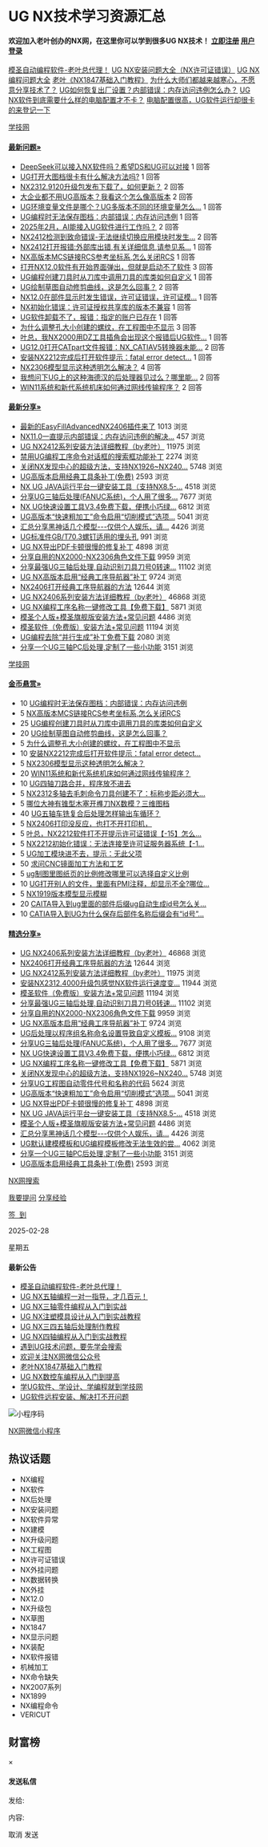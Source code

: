 # UG NX技术学习资源汇总

#### 欢迎加入老叶创办的NX网，在这里你可以学到很多UG NX技术！ [立即注册](https://www.ugnx.net/img/register) [用户登录](https://www.ugnx.net/img/login)

[模圣自动编程软件-老叶总代理！](https://www.ugnx.net/fx/1200)
[UG NX安装问题大全（NX许可证错误）](https://www.ugnx.net/topic/27)
[UG NX编程问题大全](https://www.ugnx.net/topic/58)
[老叶《NX1847基础入门教程》](https://www.ugnx.net/fx/233)
[为什么大师们都越来越寒心，不愿意分享技术了？](https://www.ugnx.net/fx/6)
[UG如何恢复出厂设置？内部错误：内存访问违例怎么办？](https://www.ugnx.net/fx/4)
[UG NX软件到底需要什么样的电脑配置才不卡？](https://www.ugnx.net/fx/3)
[电脑配置很高，UG软件运行却很卡的来登记一下](https://www.ugnx.net/wt/2537)

[学技网](https://www.caxpx.com)

#### [最新问题»](https://www.ugnx.net/img/wd/all/newest "更多")

-   [DeepSeek可以接入NX软件吗？希望DS和UG可以对接](https://www.ugnx.net/img/wt/4335 "DeepSeek可以接入NX软件吗？希望DS和UG可以对接") 1 回答
-   [UG打开大图档很卡有什么解决方法吗?](https://www.ugnx.net/img/wt/4334 "UG打开大图档很卡有什么解决方法吗?") 1 回答
-   [NX2312.9120升级包发布下载了，如何更新？](https://www.ugnx.net/img/wt/4333 "NX2312.9120升级包发布下载了，如何更新？") 2 回答
-   [大企业都不用UG高版本？我看这个怎么像高版本](https://www.ugnx.net/img/wt/4332 "大企业都不用UG高版本？我看这个怎么像高版本") 2 回答
-   [UG环境变量文件是哪个？UG多版本不同的环境变量怎么...](https://www.ugnx.net/img/wt/4331 "UG环境变量文件是哪个？UG多版本不同的环境变量怎么设置？") 1 回答
-   [UG编程时无法保存图档：内部错误：内存访问违例](https://www.ugnx.net/img/wt/4330 "UG编程时无法保存图档：内部错误：内存访问违例") 1 回答
-   [2025年2月，AI能接入UG软件进行工作吗？](https://www.ugnx.net/img/wt/4329 "2025年2月，AI能接入UG软件进行工作吗？") 2 回答
-   [NX2412检测到致命错误-无法继续切换应用模块时发生...](https://www.ugnx.net/img/wt/4328 "NX2412检测到致命错误-无法继续切换应用模块时发生错误,请参见系统日志以了解更多信息") 2 回答
-   [NX2412打开报错:外部库出错,有关详细信息,请参见系...](https://www.ugnx.net/img/wt/4327 "NX2412打开报错:外部库出错,有关详细信息,请参见系统日志") 1 回答
-   [NX高版本MCS链接RCS参考坐标系,怎么关闭RCS](https://www.ugnx.net/img/wt/4326 "NX高版本MCS链接RCS参考坐标系,怎么关闭RCS") 1 回答
-   [打开NX12.0软件有开始界面弹出，但就是启动不了软件](https://www.ugnx.net/img/wt/4325 "打开NX12.0软件有开始界面弹出，但就是启动不了软件") 3 回答
-   [UG编程创建刀具时从刀库中调用刀具的库类如何自定义](https://www.ugnx.net/img/wt/4324 "UG编程创建刀具时从刀库中调用刀具的库类如何自定义") 1 回答
-   [UG绘制草图自动修剪曲线，这是怎么回事？](https://www.ugnx.net/img/wt/4323 "UG绘制草图自动修剪曲线，这是怎么回事？") 2 回答
-   [NX12.0在部件显示时发生错误，许可证错误，许可证模...](https://www.ugnx.net/img/wt/4322 "NX12.0在部件显示时发生错误，许可证错误，许可证模块“%s”不存在") 1 回答
-   [NX初始化错误：许可证授权共享库的版本不兼容](https://www.ugnx.net/img/wt/4321 "NX初始化错误：许可证授权共享库的版本不兼容") 1 回答
-   [UG软件卸载不了，报错：指定的账户已存在](https://www.ugnx.net/img/wt/4320 "UG软件卸载不了，报错：指定的账户已存在") 1 回答
-   [为什么调整孔大小创建的螺纹，在工程图中不显示](https://www.ugnx.net/img/wt/4319 "为什么调整孔大小创建的螺纹，在工程图中不显示") 3 回答
-   [叶总，我NX2000用DZ工具插角会出现这个报错后UG软件...](https://www.ugnx.net/img/wt/4318 "叶总，我NX2000用DZ工具插角会出现这个报错后UG软件闪退") 1 回答
-   [UG12.0打开CATpart文件报错：NX\_CATIAV5转换器未能...](https://www.ugnx.net/img/wt/4317 "UG12.0打开CATpart文件报错：NX_CATIAV5转换器未能读取CATIA V5文件") 2 回答
-   [安装NX2212完成后打开软件提示：fatal error detect...](https://www.ugnx.net/img/wt/4316 "安装NX2212完成后打开软件提示：fatal error detected unable to continue") 1 回答
-   [NX2306模型显示这种透明怎么解决？](https://www.ugnx.net/img/wt/4315 "NX2306模型显示这种透明怎么解决？") 4 回答
-   [我想问下UG上的这种海德汉的后处理器见过么？哪里能...](https://www.ugnx.net/img/wt/4314 "我想问下UG上的这种海德汉的后处理器见过么？哪里能找到的？是官方的还是二次开发的？") 2 回答
-   [WIN11系统和新代系统机床如何通过网线传输程序？](https://www.ugnx.net/img/wt/4313 "WIN11系统和新代系统机床如何通过网线传输程序？") 2 回答

#### [最新分享»](https://www.ugnx.net/img/wz/all/newest "更多")

-   [最新的EasyFillAdvancedNX2406插件来了](https://www.ugnx.net/img/fx/1386 "最新的EasyFillAdvancedNX2406插件来了") 1013 浏览
-   [NX11.0一直提示内部错误：内存访问违例的解决...](https://www.ugnx.net/img/fx/1384 "NX11.0一直提示内部错误：内存访问违例的解决方法") 457 浏览
-   [UG NX2412系列安装方法详细教程（by老叶）](https://www.ugnx.net/img/fx/1376 "UG NX2412系列安装方法详细教程（by老叶）") 11975 浏览
-   [禁用UG编程工序命令对话框的搜索框功能补丁](https://www.ugnx.net/img/fx/1371 "禁用UG编程工序命令对话框的搜索框功能补丁") 2274 浏览
-   [关闭NX发现中心的超级方法，支持NX1926~NX240...](https://www.ugnx.net/img/fx/1367 "关闭NX发现中心的超级方法，支持NX1926~NX2406，实测有效！！！") 5748 浏览
-   [UG高版本启用经典工具条补丁(免费)](https://www.ugnx.net/img/fx/1363 "UG高版本启用经典工具条补丁(免费)") 2593 浏览
-   [NX UG JAVA运行平台一键安装工具（支持NX8.5-...](https://www.ugnx.net/img/fx/1362 "NX UG JAVA运行平台一键安装工具（支持NX8.5-NX2406）") 4518 浏览
-   [分享UG三轴后处理(FANUC系统)，个人用了很多...](https://www.ugnx.net/img/fx/1360 "分享UG三轴后处理(FANUC系统)，个人用了很多年") 7677 浏览
-   [NX UG快速设置工具V3.4免费下载，便携小巧绿...](https://www.ugnx.net/img/fx/1357 "NX UG快速设置工具V3.4免费下载，便携小巧绿色版") 6812 浏览
-   [UG高版本“快速粗加工”命令启用“切削模式”选项...](https://www.ugnx.net/img/fx/1356 "UG高版本“快速粗加工”命令启用“切削模式”选项补丁") 5041 浏览
-   [汇总分享黑神话几个模型---仅供个人娱乐，请...](https://www.ugnx.net/img/fx/1354 "汇总分享黑神话几个模型---仅供个人娱乐，请勿商用") 4426 浏览
-   [UG标准件GB/T70.3螺钉适用的埋头孔](https://www.ugnx.net/img/fx/1352 "UG标准件GB/T70.3螺钉适用的埋头孔") 991 浏览
-   [UG NX导出PDF卡顿很慢的修复补丁](https://www.ugnx.net/img/fx/1350 "UG NX导出PDF卡顿很慢的修复补丁") 4898 浏览
-   [分享自用的NX2000-NX2306角色文件下载](https://www.ugnx.net/img/fx/1348 "分享自用的NX2000-NX2306角色文件下载") 9959 浏览
-   [分享最强UG三轴后处理,自动识别刀具刀号0转速...](https://www.ugnx.net/img/fx/1346 "分享最强UG三轴后处理,自动识别刀具刀号0转速0进给") 11102 浏览
-   [UG NX高版本启用“经典工序导航器”补丁](https://www.ugnx.net/img/fx/1345 "UG NX高版本启用“经典工序导航器”补丁") 9724 浏览
-   [NX2406打开经典工序导航器的方法](https://www.ugnx.net/img/fx/1339 "NX2406打开经典工序导航器的方法") 12644 浏览
-   [UG NX2406系列安装方法详细教程（by老叶）](https://www.ugnx.net/img/fx/1335 "UG NX2406系列安装方法详细教程（by老叶）") 46868 浏览
-   [UG NX编程工序名称一键修改工具【免费下载】](https://www.ugnx.net/img/fx/1334 "UG NX编程工序名称一键修改工具【免费下载】") 5871 浏览
-   [模圣个人版+模圣旗舰版安装方法+常见问题](https://www.ugnx.net/img/fx/1333 "模圣个人版+模圣旗舰版安装方法+常见问题") 4486 浏览
-   [模圣软件（免费版）安装方法+常见问题](https://www.ugnx.net/img/fx/1332 "模圣软件（免费版）安装方法+常见问题") 11194 浏览
-   [UG编程去除“并行生成”补丁免费下载](https://www.ugnx.net/img/fx/1331 "UG编程去除“并行生成”补丁免费下载") 2080 浏览
-   [分享一个UG三轴PC后处理,定制了一些小功能](https://www.ugnx.net/img/fx/1327 "分享一个UG三轴PC后处理,定制了一些小功能") 3151 浏览

[学技网](https://www.ugnx.net/fx/1200)

#### [金币悬赏»](https://www.ugnx.net/img/wd/all/reward "更多")

-   10 [UG编程时无法保存图档：内部错误：内存访问违例](https://www.ugnx.net/img/wt/4330 "UG编程时无法保存图档：内部错误：内存访问违例")
-   5 [NX高版本MCS链接RCS参考坐标系,怎么关闭RCS](https://www.ugnx.net/img/wt/4326 "NX高版本MCS链接RCS参考坐标系,怎么关闭RCS")
-   25 [UG编程创建刀具时从刀库中调用刀具的库类如何自定义](https://www.ugnx.net/img/wt/4324 "UG编程创建刀具时从刀库中调用刀具的库类如何自定义")
-   20 [UG绘制草图自动修剪曲线，这是怎么回事？](https://www.ugnx.net/img/wt/4323 "UG绘制草图自动修剪曲线，这是怎么回事？")
-   5 [为什么调整孔大小创建的螺纹，在工程图中不显示](https://www.ugnx.net/img/wt/4319 "为什么调整孔大小创建的螺纹，在工程图中不显示")
-   10 [安装NX2212完成后打开软件提示：fatal error detect...](https://www.ugnx.net/img/wt/4316 "安装NX2212完成后打开软件提示：fatal error detected unable to continue")
-   5 [NX2306模型显示这种透明怎么解决？](https://www.ugnx.net/img/wt/4315 "NX2306模型显示这种透明怎么解决？")
-   20 [WIN11系统和新代系统机床如何通过网线传输程序？](https://www.ugnx.net/img/wt/4313 "WIN11系统和新代系统机床如何通过网线传输程序？")
-   10 [UG四轴刀路合并，程序放不进去](https://www.ugnx.net/img/wt/4302 "UG四轴刀路合并，程序放不进去")
-   5 [NX2312多轴去毛刺命令刀具创建不了：标称步距必须大...](https://www.ugnx.net/img/wt/4298 "NX2312多轴去毛刺命令刀具创建不了：标称步距必须大于零")
-   5 [哪位大神有锥型木塞开榫刀NX数模？三维图档](https://www.ugnx.net/img/wt/4297 "哪位大神有锥型木塞开榫刀NX数模？三维图档")
-   40 [UG五轴车铣复合后处理怎样输出车循环？](https://www.ugnx.net/img/wt/4296 "UG五轴车铣复合后处理怎样输出车循环？")
-   5 [NX2406打印没反应，也打不开打印机，](https://www.ugnx.net/img/wt/4295 "NX2406打印没反应，也打不开打印机，")
-   5 [叶总，NX2212软件打不开提示许可证错误【-15】怎么...](https://www.ugnx.net/img/wt/4294 "叶总，NX2212软件打不开提示许可证错误【-15】怎么处理")
-   5 [NX2212初始化错误：无法连接至许可证服务器系统【-1...](https://www.ugnx.net/img/wt/4293 "NX2212初始化错误：无法连接至许可证服务器系统【-15】")
-   5 [UG加工模块进不去，提示：无此父项](https://www.ugnx.net/img/wt/4292 "UG加工模块进不去，提示：无此父项")
-   50 [求问CNC镜面加工方法和工艺](https://www.ugnx.net/img/wt/4291 "求问CNC镜面加工方法和工艺")
-   5 [ug制图里图纸页的比例修改哪里可以选择自定义比例](https://www.ugnx.net/img/wt/4290 "ug制图里图纸页的比例修改哪里可以选择自定义比例")
-   10 [UG打开别人的文件，里面有PMI注释，却显示不全?哪位...](https://www.ugnx.net/img/wt/4289 "UG打开别人的文件，里面有PMI注释，却显示不全?哪位知道什么问题")
-   5 [NX1919版本模型显示模糊](https://www.ugnx.net/img/wt/4286 "NX1919版本模型显示模糊")
-   20 [CAITA导入到ug里面的部件后缀ug自动生成id号怎么关...](https://www.ugnx.net/img/wt/4285 "CAITA导入到ug里面的部件后缀ug自动生成id号怎么关闭这个id号")
-   10 [CATIA导入到UG为什么保存后部件名称后缀会有“id号”...](https://www.ugnx.net/img/wt/4284 "CATIA导入到UG为什么保存后部件名称后缀会有“id号”，怎么关闭id号显示?")

#### [精选分享»](https://www.ugnx.net/img/wz/all/hottest "更多")

-   [UG NX2406系列安装方法详细教程（by老叶）](https://www.ugnx.net/img/fx/1335 "UG NX2406系列安装方法详细教程（by老叶）") 46868 浏览
-   [NX2406打开经典工序导航器的方法](https://www.ugnx.net/img/fx/1339 "NX2406打开经典工序导航器的方法") 12644 浏览
-   [UG NX2412系列安装方法详细教程（by老叶）](https://www.ugnx.net/img/fx/1376 "UG NX2412系列安装方法详细教程（by老叶）") 11975 浏览
-   [安装NX2312.4000升级包感觉NX软件运行速度变...](https://www.ugnx.net/img/fx/1312 "安装NX2312.4000升级包感觉NX软件运行速度变快了") 11944 浏览
-   [模圣软件（免费版）安装方法+常见问题](https://www.ugnx.net/img/fx/1332 "模圣软件（免费版）安装方法+常见问题") 11194 浏览
-   [分享最强UG三轴后处理,自动识别刀具刀号0转速...](https://www.ugnx.net/img/fx/1346 "分享最强UG三轴后处理,自动识别刀具刀号0转速0进给") 11102 浏览
-   [分享自用的NX2000-NX2306角色文件下载](https://www.ugnx.net/img/fx/1348 "分享自用的NX2000-NX2306角色文件下载") 9959 浏览
-   [UG NX高版本启用“经典工序导航器”补丁](https://www.ugnx.net/img/fx/1345 "UG NX高版本启用“经典工序导航器”补丁") 9724 浏览
-   [UG后处理以程序组名称命名设置导致自定义模板...](https://www.ugnx.net/img/fx/1316 "UG后处理以程序组名称命名设置导致自定义模板失效的解决方法") 9108 浏览
-   [分享UG三轴后处理(FANUC系统)，个人用了很多...](https://www.ugnx.net/img/fx/1360 "分享UG三轴后处理(FANUC系统)，个人用了很多年") 7677 浏览
-   [NX UG快速设置工具V3.4免费下载，便携小巧绿...](https://www.ugnx.net/img/fx/1357 "NX UG快速设置工具V3.4免费下载，便携小巧绿色版") 6812 浏览
-   [UG NX编程工序名称一键修改工具【免费下载】](https://www.ugnx.net/img/fx/1334 "UG NX编程工序名称一键修改工具【免费下载】") 5871 浏览
-   [关闭NX发现中心的超级方法，支持NX1926~NX240...](https://www.ugnx.net/img/fx/1367 "关闭NX发现中心的超级方法，支持NX1926~NX2406，实测有效！！！") 5748 浏览
-   [分享UG工程图自动零件代号和名称的代码](https://www.ugnx.net/img/fx/1320 "分享UG工程图自动零件代号和名称的代码") 5624 浏览
-   [UG高版本“快速粗加工”命令启用“切削模式”选项...](https://www.ugnx.net/img/fx/1356 "UG高版本“快速粗加工”命令启用“切削模式”选项补丁") 5041 浏览
-   [UG NX导出PDF卡顿很慢的修复补丁](https://www.ugnx.net/img/fx/1350 "UG NX导出PDF卡顿很慢的修复补丁") 4898 浏览
-   [NX UG JAVA运行平台一键安装工具（支持NX8.5-...](https://www.ugnx.net/img/fx/1362 "NX UG JAVA运行平台一键安装工具（支持NX8.5-NX2406）") 4518 浏览
-   [模圣个人版+模圣旗舰版安装方法+常见问题](https://www.ugnx.net/img/fx/1333 "模圣个人版+模圣旗舰版安装方法+常见问题") 4486 浏览
-   [汇总分享黑神话几个模型---仅供个人娱乐，请...](https://www.ugnx.net/img/fx/1354 "汇总分享黑神话几个模型---仅供个人娱乐，请勿商用") 4426 浏览
-   [UG默认建模模板和UG编程模板修改无法生效的尝...](https://www.ugnx.net/img/fx/1322 "UG默认建模模板和UG编程模板修改无法生效的尝试方法") 4062 浏览
-   [分享一个UG三轴PC后处理,定制了一些小功能](https://www.ugnx.net/img/fx/1327 "分享一个UG三轴PC后处理,定制了一些小功能") 3151 浏览
-   [UG高版本启用经典工具条补丁(免费)](https://www.ugnx.net/img/fx/1363 "UG高版本启用经典工具条补丁(免费)") 2593 浏览

[NX网搜索](https://www.ugnx.net/sou/)

[我要提问](https://www.ugnx.net/img/wt/create) [分享经验](https://www.ugnx.net/img/article/create)

[签  到](https://www.ugnx.net/img/sign)

2025-02-28

星期五

#### 最新公告

-   [模圣自动编程软件-老叶总代理！](https://www.ugnx.net/fx/1200 "模圣自动编程软件-老叶总代理！")
-   [UG NX五轴编程一对一指导，才几百元！](https://www.caxpx.com/course/6 "UG NX五轴编程一对一指导，才几百元！")
-   [UG NX三轴零件编程从入门到实战](https://www.caxpx.com/course/3 "UG NX三轴零件编程从入门到实战")
-   [UG NX注塑模具设计从入门到实战教程](https://www.caxpx.com/course/7 "UG NX注塑模具设计从入门到实战教程")
-   [UG NX三四五轴后处理制作教程](https://www.caxpx.com/course/28 "UG NX三四五轴后处理制作教程")
-   [UG NX四轴编程从入门到实战教程](https://www.caxpx.com/course/4 "UG NX四轴编程从入门到实战教程")
-   [遇到UG技术问题，要先学会搜索](https://www.ugnx.net/sou "遇到UG技术问题，要先学会搜索")
-   [欢迎关注NX网微信公众号](https://www.ugnx.net/image/show/attachments-2018-06-cO3NoHMl5b120ab34b508.jpg "欢迎关注NX网微信公众号")
-   [老叶NX1847基础入门教程](https://www.caxpx.com/course/8 "老叶NX1847基础入门教程")
-   [UG NX数控车编程从入门到提高](https://www.caxpx.com/course/11 "UG NX数控车编程从入门到提高")
-   [学UG软件、学设计、学编程就到学技网](https://www.caxpx.com/ "学UG软件、学设计、学编程就到学技网")
-   [UG软件远程安装、解决打不开问题](https://www.caxpx.net/ "UG软件远程安装、解决打不开问题")

![小程序码](https://www.ugnx.net/img/image/show/wechat-SSbI9ZFb5f7c2a90b6594.png)

[NX网微信小程序](https://www.ugnx.net/img/xcx.png)

## 热议话题

-   NX编程
-   NX软件
-   NX后处理
-   NX安装问题
-   NX软件异常
-   NX建模
-   NX升级问题
-   NX工程图
-   NX许可证错误
-   NX外挂问题
-   NX数据转换
-   NX外挂
-   NX12.0
-   NX升级包
-   NX草图
-   NX1847
-   NX显示问题
-   NX装配
-   NX软件报错
-   机械加工
-   NX命令缺失
-   NX2007系列
-   NX1899
-   NX编程命令
-   VERICUT

## 财富榜

×

#### 发送私信

发给:

内容:

取消 发送
